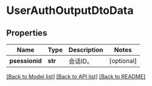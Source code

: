 # UserAuthOutputDtoData

## Properties
Name | Type | Description | Notes
------------ | ------------- | ------------- | -------------
**psessionid** | **str** | 会话ID。 | [optional] 

[[Back to Model list]](../README.md#documentation-for-models) [[Back to API list]](../README.md#documentation-for-api-endpoints) [[Back to README]](../README.md)


